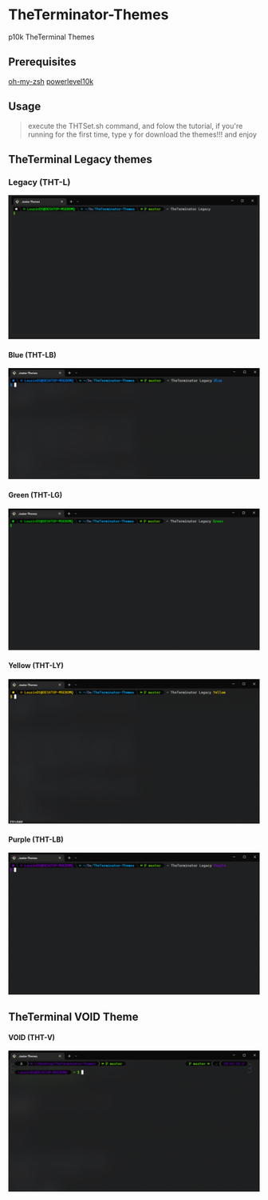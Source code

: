 # TheTerminator-Themes
p10k TheTerminal Themes

## Prerequisites

[oh-my-zsh](https://github.com/ohmyzsh/ohmyzsh)
[powerlevel10k](https://github.com/romkatv/powerlevel10k)

## Usage
> execute the THTSet.sh command, and folow the tutorial, if you're running for the first time, type y for download the themes!!!
> and enjoy

## TheTerminal Legacy themes

### Legacy (THT-L)
![TheTerminator-Legacy](https://github.com/LouzinDeev/Web-Bank/blob/master/Images/THT-L.png)
#### Blue (THT-LB)
![TheTerminator-Legacy Blue](https://github.com/LouzinDeev/Web-Bank/blob/master/Images/THT-LB.png)
#### Green (THT-LG)
![TheTerminator-Legacy Green](https://github.com/LouzinDeev/Web-Bank/blob/master/Images/THT-LG.png)
#### Yellow (THT-LY)
![TheTerminator-Legacy Yellow](https://github.com/LouzinDeev/Web-Bank/blob/master/Images/THT-LY.png)
#### Purple (THT-LB)
![TheTerminator-Legacy Purple](https://github.com/LouzinDeev/Web-Bank/blob/master/Images/THT-LP.png)

## TheTerminal VOID Theme
#### VOID (THT-V)
![TheTerminator-VOID](https://github.com/LouzinDeev/Web-Bank/blob/master/Images/THT-V.png)
